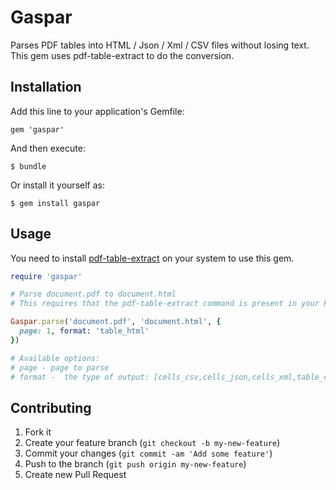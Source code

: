 # Gaspar

Parses PDF tables into HTML / Json / Xml / CSV files without losing text. This gem uses pdf-table-extract to do the conversion.

## Installation

Add this line to your application's Gemfile:

    gem 'gaspar'

And then execute:

    $ bundle

Or install it yourself as:

    $ gem install gaspar

## Usage

You need to install [pdf-table-extract](https://github.com/5rabbits/pdf-table-extract/releases) on your system to use this gem.

```ruby
require 'gaspar'

# Parse document.pdf to document.html
# This requires that the pdf-table-extract command is present in your PATH.

Gaspar.parse('document.pdf', 'document.html', {
  page: 1, format: 'table_html'
})

# Available options:
# page - page to parse
# format -  the type of output: [cells_csv,cells_json,cells_xml,table_csv,table_html,table_chtml,table_list]

```

## Contributing

1. Fork it
2. Create your feature branch (`git checkout -b my-new-feature`)
3. Commit your changes (`git commit -am 'Add some feature'`)
4. Push to the branch (`git push origin my-new-feature`)
5. Create new Pull Request
